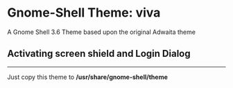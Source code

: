 Gnome-Shell Theme: viva
======================

A Gnome Shell 3.6 Theme based upon the original Adwaita theme

## Activating screen shield and Login Dialog ##
---
Just copy this theme to __/usr/share/gnome-shell/theme__
